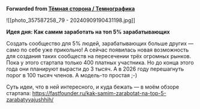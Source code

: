 **Forwarded from [Тёмная сторона / Темнографика](https://t.me/temno/5561)**

![[photo_357587258_79 - 20240909190431198.jpg]]

**Идея дня: Как самим заработать на топ 5% зарабатывающих**

Создать сообщество для 5% людей, зарабатывающих больше других — само по себе уже прикольно! А сейчас появилась новая возможность для создания таких сообществ на пересечении трёх огромных рынков. Пока у этого стартапа только 400 платных участника. Но до конца этого года они планируют вырасти до 3 тысяч. А в 2026 году перешагнуть порог в 100 тысяч членов. А модель-то простая ;-)

Суть идеи, что в ней интересного, и куда бежать — в моём обзоре стартапа: https://fastfounder.ru/kak-samim-zarabotat-na-top-5-zarabatyvajushhih/